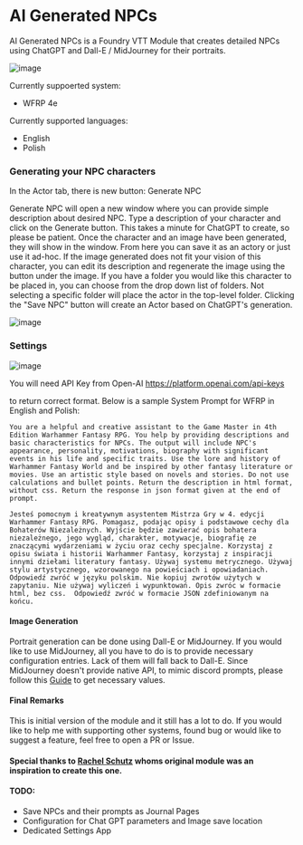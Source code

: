 # AI Generated NPCs

AI Generated NPCs is a Foundry VTT Module that creates detailed NPCs using ChatGPT and Dall-E / MidJourney for their portraits. 

![image](https://github.com/silentmark/ai-actors/assets/7930626/1bba5aff-4ffc-41e6-b00a-24a714d7d46d)


Currently suppoerted system:
- WFRP 4e

Currently supported languages:
- English
- Polish

### Generating your NPC characters

In the Actor tab, there is new button: Generate NPC

Generate NPC will open a new window where you can provide simple description about desired NPC. Type a description of your character and click on the Generate button. This takes a minute for ChatGPT to create, so please be patient. Once the character and an image have been generated, they will show in the window. From here you can save it as an actory or just use it ad-hoc. If the image generated does not fit your vision of this character, you can edit its description and regenerate the image using the button under the image. If you have a folder you would like this character to be placed in, you can choose from the drop down list of folders. Not selecting a specific folder will place the actor in the top-level folder. Clicking the "Save NPC" button will create an Actor based on ChatGPT's generation. 

![image](https://github.com/silentmark/ai-actors/assets/7930626/85d03554-645a-4512-9980-9a7fa8f021eb)

### Settings

![image](https://github.com/silentmark/ai-actors/assets/7930626/c1112fa6-d2b6-4dc7-9c6d-355eb3b6f930)

You will need API Key from Open-AI https://platform.openai.com/api-keys

to return correct format. Below is a sample System Prompt for WFRP in English and Polish:

```
You are a helpful and creative assistant to the Game Master in 4th Edition Warhammer Fantasy RPG. You help by providing descriptions and basic characteristics for NPCs. The output will include NPC's appearance, personality, motivations, biography with significant events in his life and specific traits. Use the lore and history of Warhammer Fantasy World and be inspired by other fantasy literature or movies. Use an artistic style based on novels and stories. Do not use calculations and bullet points. Return the description in html format, without css. Return the response in json format given at the end of prompt.
```

```
Jesteś pomocnym i kreatywnym asystentem Mistrza Gry w 4. edycji Warhammer Fantasy RPG. Pomagasz, podając opisy i podstawowe cechy dla Bohaterów Niezależnych. Wyjście będzie zawierać opis bohatera niezależnego, jego wygląd, charakter, motywacje, biografię ze znaczącymi wydarzeniami w życiu oraz cechy specjalne. Korzystaj z opisu świata i historii Warhammer Fantasy, korzystaj z inspiracji innymi dziełami literatury fantasy. Używaj systemu metrycznego. Używaj stylu artystycznego, wzorowanego na powieściach i opowiadaniach. Odpowiedź zwróć w języku polskim. Nie kopiuj zwrotów użytych w zapytaniu. Nie używaj wyliczeń i wypunktowań. Opis zwróc w formacie html, bez css.  Odpowiedź zwróć w formacie JSON zdefiniowanym na końcu.
```

#### Image Generation

Portrait generation can be done using Dall-E or MidJourney. If you would like to use MidJourney, all you have to do is to provide necessary configuration entries. Lack of them will fall back to Dall-E. Since MidJourney doesn't provide native API, to mimic discord prompts, please follow this [Guide](https://medium.com/@useapi.net/interact-with-midjourney-using-discord-api-5a2e150f5e97) to get necessary values. 

#### Final Remarks

This is initial version of the module and it still has a lot to do. If you would like to help me with supporting other systems, found bug or would like to suggest a feature, feel free to open a PR or Issue. 

#### Special thanks to [Rachel Schutz](https://github.com/rachsg7) whoms original module was an inspiration to create this one. 

#### TODO: 

- Save NPCs and their prompts as Journal Pages
- Configuration for Chat GPT parameters and Image save location
- Dedicated Settings App
